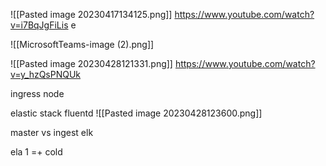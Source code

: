 ![[Pasted image 20230417134125.png]]
https://www.youtube.com/watch?v=i7BqJgFiLis
e

![[MicrosoftTeams-image (2).png]]

![[Pasted image 20230428121331.png]]
https://www.youtube.com/watch?v=y_hzQsPNQUk

ingress node 

elastic stack fluentd
![[Pasted image 20230428123600.png]]



master vs ingest elk 


ela 1 =+ cold